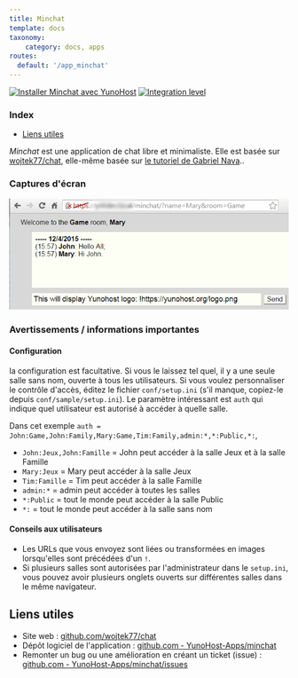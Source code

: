 ```yaml
---
title: Minchat
template: docs
taxonomy:
    category: docs, apps
routes:
  default: '/app_minchat'
---
```


[![Installer Minchat avec YunoHost](https://install-app.yunohost.org/install-with-yunohost.svg)](https://install-app.yunohost.org/?app=minchat) [![Integration level](https://dash.yunohost.org/integration/minchat.svg)](https://dash.yunohost.org/appci/app/minchat)

### Index

- [Liens utiles](#liens-utiles)

*Minchat* est une application de chat libre et minimaliste. Elle est basée sur [wojtek77/chat](https://github.com/wojtek77/chat), elle-même basée sur [le tutoriel de Gabriel Nava](http://code.tutsplus.com/tutorials/how-to-create-a-simple-web-based-chat-application--net-5931)..

### Captures d'écran

![Capture d'écran de Minchat](https://github.com/YunoHost-Apps/minchat_ynh/blob/master/doc/screenshots/minchat_ynh_screenshot01.gif)

### Avertissements / informations importantes

#### Configuration

la configuration est facultative. Si vous le laissez tel quel, il y a une seule salle sans nom, ouverte à tous les utilisateurs. Si vous voulez personnaliser le contrôle d'accès, éditez le fichier `conf/setup.ini` (s'il manque, copiez-le depuis `conf/sample/setup.ini`). Le paramètre intéressant est `auth` qui indique quel utilisateur est autorisé à accéder à quelle salle.

Dans cet exemple `auth = John:Game,John:Family,Mary:Game,Tim:Family,admin:*,*:Public,*:`,
- `John:Jeux,John:Famille` = John peut accéder à la salle Jeux et à la salle Famille 
- `Mary:Jeux` = Mary peut accéder à la salle Jeux 
- `Tim:Famille` = Tim peut accéder à la salle Famille 
- `admin:*` = admin peut accéder à toutes les salles
- `*:Public` = tout le monde peut accéder à la salle Public
- `*:` = tout le monde peut accéder à la salle sans nom

#### Conseils aux utilisateurs

- Les URLs que vous envoyez sont liées ou transformées en images lorsqu'elles sont précédées d'un `!`.
- Si plusieurs salles sont autorisées par l'administrateur dans le `setup.ini`, vous pouvez avoir plusieurs onglets ouverts sur différentes salles dans le même navigateur.

## Liens utiles

+ Site web : [github.com/wojtek77/chat](https://github.com/wojtek77/chat)
+ Dépôt logiciel de l'application : [github.com - YunoHost-Apps/minchat](https://github.com/YunoHost-Apps/minchat_ynh)
+ Remonter un bug ou une amélioration en créant un ticket (issue) : [github.com - YunoHost-Apps/minchat/issues](https://github.com/YunoHost-Apps/minchat_ynh/issues)

